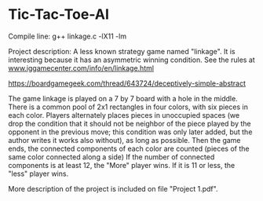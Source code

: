 # Tic-Tac-Toe-AI

Compile line: g++ linkage.c -lX11 -lm

Project description:
A less known strategy game named "linkage". It is interesting because it has an asymmetric winning condition. See the rules at
www.iggamecenter.com/info/en/linkage.html

https://boardgamegeek.com/thread/643724/deceptively-simple-abstract

The game linkage is played on a 7 by 7 board with a hole in the middle. There is a common pool of 2x1 rectangles in four colors, with six pieces in each color. Players alternately places pieces in unoccupied spaces (we drop the condition that it should not be neighbor of the piece played by the opponent in the previous move; this condition was only later added, but the author writes it works also without), as long as possible. Then the game ends, the connected components of each color are counted (pieces of the same color connected along a side) If the number of connected components is at least 12, the "More" player wins. If it is 11 or less, the "less" player wins.

More description of the project is included on file "Project 1.pdf".
